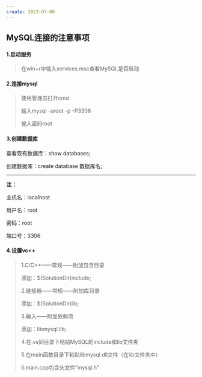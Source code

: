 ```yaml
---
create: 2023-07-08
---
```

## MySQL连接的注意事项

#### 1.启动服务

> 在win+r中输入services.msc查看MySQL是否启动

#### 2.连接mysql

> 使用管理员打开cmd
>
> 输入mysql -uroot -p -P3306
>
> 输入密码root

#### 3.创建数据库

查看现有数据库：show databases;

创建数据库：create database 数据库名;

---

**注：**

主机名：localhost

用户名：root

密码：root

端口号：3306

#### 4.设置vc++

> 1.C/C++——常规——附加包含目录
>
> 添加：$(SolutionDir)include;
>
> 2.链接器——常规——附加库目录
>
> 添加：$(SolutionDir)lib;
>
> 3.输入——附加依赖项
>
> 添加：libmysql.lib;
>
> 4.在.vs同目录下粘贴MySQL的include和lib文件夹
>
> 5.在main函数目录下粘贴libmysql.dll文件（在lib文件夹中）
>
> 6.main.cpp包含头文件”mysql.h"



